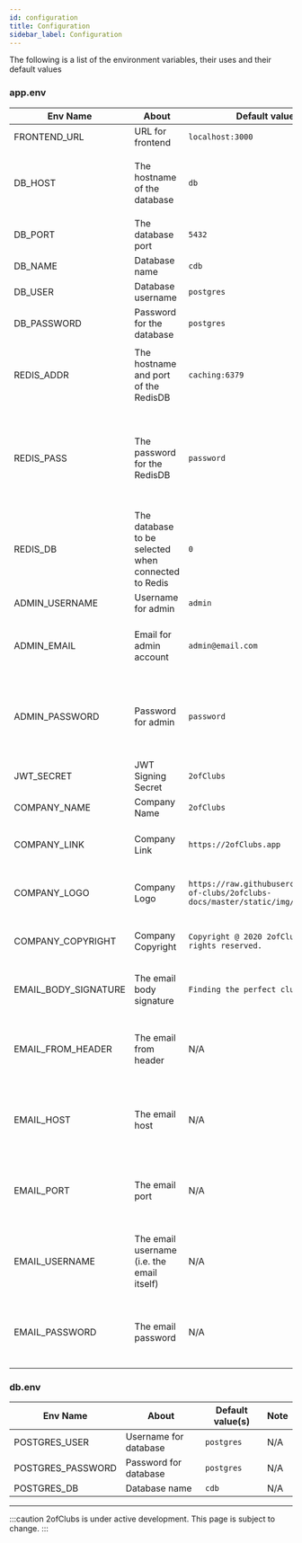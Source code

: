 ```yaml
---
id: configuration
title: Configuration
sidebar_label: Configuration
---
```


The following is a list of the environment variables, their uses and their default values

### app.env
| Env Name             | About                                               | Default value(s)                                                                        | Note                                                                                        |
|----------------------|-----------------------------------------------------|-----------------------------------------------------------------------------------------|---------------------------------------------------------------------------------------------|
| FRONTEND_URL         | URL for frontend                                    | `localhost:3000`                                                                        | N/A                                                                                         |
| DB_HOST              | The hostname of the database                        | `db`                                                                                    | `db` is the service name in the `docker-compose.yaml` file                                  |
| DB_PORT              | The database port                                   | `5432`                                                                                  | N/A                                                                                         |
| DB_NAME              | Database name                                       | `cdb`                                                                                   | N/A                                                                                         |
| DB_USER              | Database username                                   | `postgres`                                                                              | N/A                                                                                         |
| DB_PASSWORD          | Password for the database                           | `postgres`                                                                              | N/A                                                                                         |
| REDIS_ADDR           | The hostname and port of the RedisDB                | `caching:6379`                                                                          | `caching` is the service name in the `docker-compose.yaml` file                             |
| REDIS_PASS           | The password for the RedisDB                        | `password`                                                                              | The password must also be changed in the `docker-compose.yaml` in the `--requirepass` field |
| REDIS_DB             | The database to be selected when connected to Redis | `0`                                                                                     | N/A                                                                                         |
| ADMIN_USERNAME       | Username for admin                                  | `admin`                                                                                 | N/A                                                                                         |
| ADMIN_EMAIL          | Email for admin account                             | `admin@email.com`                                                                       | This is a placeholder email. Please change it.                                              |
| ADMIN_PASSWORD       | Password for admin                                  | `password`                                                                              | The admin password will be hashed when inserted into the database                           |
| JWT_SECRET           | JWT Signing Secret                                  | `2ofClubs`                                                                              | N/A                                                                                         |
| COMPANY_NAME         | Company Name                                        | `2ofClubs`                                                                              | N/A                                                                                         |
| COMPANY_LINK         | Company Link                                        | `https://2ofClubs.app`                                                                  | This will be shown in the password reset email                                              |
| COMPANY_LOGO         | Company Logo                                        | `https://raw.githubusercontent.com/2-of-clubs/2ofclubs-docs/master/static/img/logo.png` | This will be shown in the password reset email                                              |
| COMPANY_COPYRIGHT    | Company Copyright                                   | `Copyright @ 2020 2ofClubs.app. All rights reserved.`                                   | This will be shown in the password reset email                                              |
| EMAIL_BODY_SIGNATURE | The email body signature                            | `Finding the perfect club for you!`                                                     | This will be shown in the password reset email                                              |
| EMAIL_FROM_HEADER    | The email from header                               | N/A                                                                                     | This field is for the credentials of the no-reply reset email                               |
| EMAIL_HOST           | The email host                                      | N/A                                                                                     | This field is for the credentials of the no-reply reset email                               |
| EMAIL_PORT           | The email port                                      | N/A                                                                                     | This field is for the credentials of the no-reply reset email                               |
| EMAIL_USERNAME       | The email username (i.e. the email itself)          | N/A                                                                                     | This field is for the credentials of the no-reply reset email                               |
| EMAIL_PASSWORD       | The email password                                  | N/A                                                                                     | This field is for the credentials of the no-reply reset email                               |

### db.env
| Env Name          | About                 | Default value(s) | Note |
|-------------------|-----------------------|------------------|------|
| POSTGRES_USER     | Username for database | `postgres`       | N/A  |
| POSTGRES_PASSWORD | Password for database | `postgres`       | N/A  |
| POSTGRES_DB       | Database name         | `cdb`            | N/A  |

---
:::caution
2ofClubs is under active development. This page is subject to change.
:::
